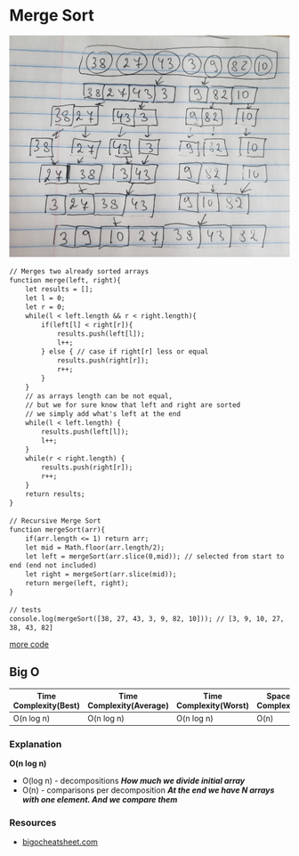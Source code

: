 # Merge Sort

![Merge_sort](./img/merge-sort.jpg)

```
// Merges two already sorted arrays
function merge(left, right){
    let results = [];
    let l = 0;
    let r = 0;
    while(l < left.length && r < right.length){
        if(left[l] < right[r]){
            results.push(left[l]);
            l++;
        } else { // case if right[r] less or equal
            results.push(right[r]);
            r++;
        }
    }
    // as arrays length can be not equal,
    // but we for sure know that left and right are sorted
    // we simply add what's left at the end
    while(l < left.length) {
        results.push(left[l]);
        l++;
    }
    while(r < right.length) {
        results.push(right[r]);
        r++;
    }
    return results;
}

// Recursive Merge Sort
function mergeSort(arr){
    if(arr.length <= 1) return arr;
    let mid = Math.floor(arr.length/2);
    let left = mergeSort(arr.slice(0,mid)); // selected from start to end (end not included)
    let right = mergeSort(arr.slice(mid));
    return merge(left, right);
}

// tests
console.log(mergeSort([38, 27, 43, 3, 9, 82, 10])); // [3, 9, 10, 27, 38, 43, 82]

```
[more code](index.js)

## Big O

| Time Complexity(Best) | Time Complexity(Average) | Time Complexity(Worst) | Space Complexity |
| ------------- | ------------- | ------------- | ------------- |
| O(n log n)    | O(n log n)    | O(n log n)    | O(n)          |

### Explanation 
 **O(n log n)**
* O(log n) - decompositions ***How much we divide initial array***
* O(n) - comparisons per decomposition ***At the end we have N arrays with one element. And we compare them***

### Resources
* [bigocheatsheet.com](http://bigocheatsheet.com/)
